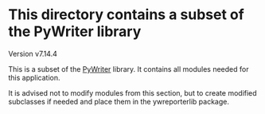 # This directory contains a subset of the PyWriter library

Version v7.14.4

This is a subset of the [PyWriter](https://github.com/peter88213/PyWriter) library. It contains all modules needed for this application. 

It is advised not to modify modules from this section, but to create modified subclasses if needed and place them in the ywreporterlib package.
